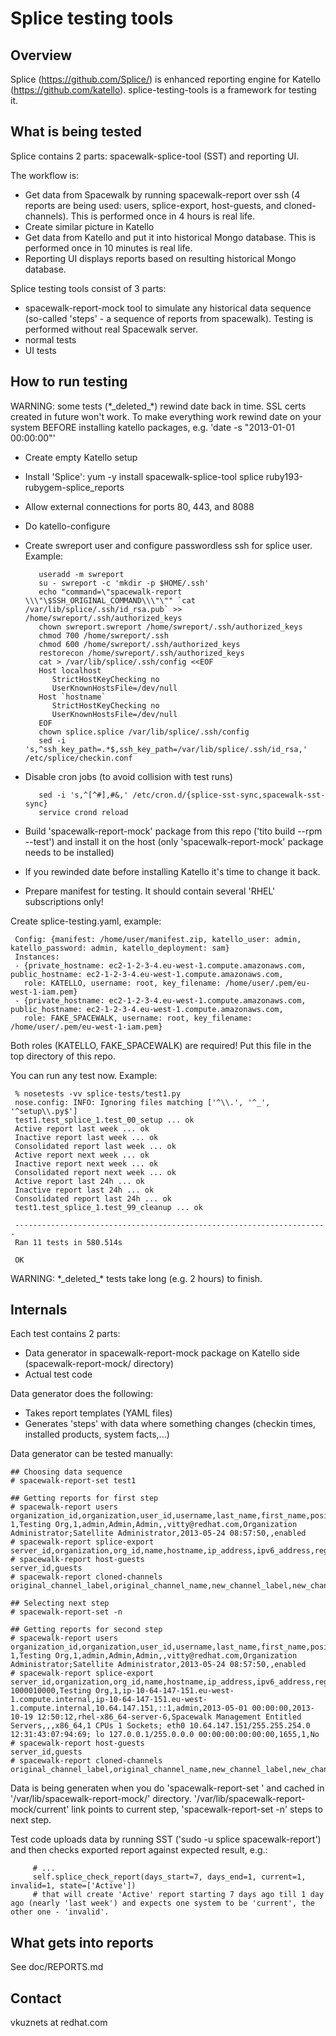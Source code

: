 Splice testing tools
====================

Overview
--------
Splice (https://github.com/Splice/) is enhanced reporting engine for Katello (https://github.com/katello). splice-testing-tools is a framework for testing it.

What is being tested
--------------------
Splice contains 2 parts: spacewalk-splice-tool (SST) and reporting UI.

The workflow is:
* Get data from Spacewalk by running spacewalk-report over ssh (4 reports are being used: users, splice-export, host-guests, and cloned-channels). This is performed once in 4 hours is real life.
* Create similar picture in Katello
* Get data from Katello and put it into historical Mongo database. This is performed once in 10 minutes is real life.
* Reporting UI displays reports based on resulting historical Mongo database.

Splice testing tools consist of 3 parts:
* spacewalk-report-mock tool to simulate any historical data sequence (so-called 'steps' - a sequence of reports from spacewalk). Testing is performed without real Spacewalk server.
* normal tests
* UI tests

How to run testing
------------------
WARNING: some tests (\*\_deleted\_\*) rewind date back in time. SSL certs created in future won't work. To make everything work rewind date on your system BEFORE installing katello packages, e.g. 'date -s "2013-01-01 00:00:00"'

- Create empty Katello setup
- Install 'Splice': yum -y install spacewalk-splice-tool splice ruby193-rubygem-splice_reports
- Allow external connections for ports 80, 443, and 8088
- Do katello-configure
- Create swreport user and configure passwordless ssh for splice user. Example:

         useradd -m swreport
         su - swreport -c 'mkdir -p $HOME/.ssh'
         echo "command=\"spacewalk-report \\\"\$SSH_ORIGINAL_COMMAND\\\"\"" `cat /var/lib/splice/.ssh/id_rsa.pub` >> /home/swreport/.ssh/authorized_keys
         chown swreport.swreport /home/swreport/.ssh/authorized_keys
         chmod 700 /home/swreport/.ssh
         chmod 600 /home/swreport/.ssh/authorized_keys
         restorecon /home/swreport/.ssh/authorized_keys
         cat > /var/lib/splice/.ssh/config <<EOF
         Host localhost
            StrictHostKeyChecking no
            UserKnownHostsFile=/dev/null
         Host `hostname`
            StrictHostKeyChecking no
            UserKnownHostsFile=/dev/null
         EOF
         chown splice.splice /var/lib/splice/.ssh/config
         sed -i 's,^ssh_key_path=.*$,ssh_key_path=/var/lib/splice/.ssh/id_rsa,' /etc/splice/checkin.conf

- Disable cron jobs (to avoid collision with test runs)

         sed -i 's,^[^#],#&,' /etc/cron.d/{splice-sst-sync,spacewalk-sst-sync}
         service crond reload

- Build 'spacewalk-report-mock' package from this repo ('tito build --rpm --test') and install it on the host (only 'spacewalk-report-mock' package needs to be installed)

- If you rewinded date before installing Katello it's time to change it back.

- Prepare manifest for testing. It should contain several 'RHEL' subscriptions only!

Create splice-testing.yaml, example:

     Config: {manifest: /home/user/manifest.zip, katello_user: admin, katello_password: admin, katello_deployment: sam}
     Instances:
     - {private_hostname: ec2-1-2-3-4.eu-west-1.compute.amazonaws.com, public_hostname: ec2-1-2-3-4.eu-west-1.compute.amazonaws.com,
       role: KATELLO, username: root, key_filename: /home/user/.pem/eu-west-1-iam.pem}
     - {private_hostname: ec2-1-2-3-4.eu-west-1.compute.amazonaws.com, public_hostname: ec2-1-2-3-4.eu-west-1.compute.amazonaws.com,
       role: FAKE_SPACEWALK, username: root, key_filename: /home/user/.pem/eu-west-1-iam.pem}

Both roles (KATELLO, FAKE_SPACEWALK) are required! Put this file in the top directory of this repo.

You can run any test now. Example:

     % nosetests -vv splice-tests/test1.py
     nose.config: INFO: Ignoring files matching ['^\\.', '^_', '^setup\\.py$']
     test1.test_splice_1.test_00_setup ... ok
     Active report last week ... ok
     Inactive report last week ... ok
     Consolidated report last week ... ok
     Active report next week ... ok
     Inactive report next week ... ok
     Consolidated report next week ... ok
     Active report last 24h ... ok
     Inactive report last 24h ... ok
     Consolidated report last 24h ... ok
     test1.test_splice_1.test_99_cleanup ... ok
     
     ----------------------------------------------------------------------
     Ran 11 tests in 580.514s
     
     OK

WARNING: \*\_deleted\_\* tests take long (e.g. 2 hours) to finish.

Internals
---------
Each test contains 2 parts:
- Data generator in spacewalk-report-mock package on Katello side (spacewalk-report-mock/ directory)
- Actual test code

Data generator does the following:
- Takes report templates (YAML files)
- Generates 'steps' with data where something changes (checkin times, installed products, system facts,...)

Data generator can be tested manually:

    ## Choosing data sequence
    # spacewalk-report-set test1

    ## Getting reports for first step
    # spacewalk-report users
    organization_id,organization,user_id,username,last_name,first_name,position,email,role,creation_time,last_login_time,active
    1,Testing Org,1,admin,Admin,Admin,,vitty@redhat.com,Organization Administrator;Satellite Administrator,2013-05-24 08:57:50,,enabled
    # spacewalk-report splice-export
    server_id,organization,org_id,name,hostname,ip_address,ipv6_address,registered_by,registration_time,last_checkin_time,software_channel,entitlements,system_group,virtual_host,architecture,hardware,memory,sockets,is_virtualized
    # spacewalk-report host-guests
    server_id,guests
    # spacewalk-report cloned-channels
    original_channel_label,original_channel_name,new_channel_label,new_channel_name

    ## Selecting next step
    # spacewalk-report-set -n

    ## Getting reports for second step
    # spacewalk-report users
    organization_id,organization,user_id,username,last_name,first_name,position,email,role,creation_time,last_login_time,active
    1,Testing Org,1,admin,Admin,Admin,,vitty@redhat.com,Organization Administrator;Satellite Administrator,2013-05-24 08:57:50,,enabled
    # spacewalk-report splice-export
    server_id,organization,org_id,name,hostname,ip_address,ipv6_address,registered_by,registration_time,last_checkin_time,software_channel,entitlements,system_group,virtual_host,architecture,hardware,memory,sockets,is_virtualized
    1000010000,Testing Org,1,ip-10-64-147-151.eu-west-1.compute.internal,ip-10-64-147-151.eu-west-1.compute.internal,10.64.147.151,::1,admin,2013-05-01 00:00:00,2013-10-19 12:50:12,rhel-x86_64-server-6,Spacewalk Management Entitled Servers,,,x86_64,1 CPUs 1 Sockets; eth0 10.64.147.151/255.255.254.0 12:31:43:07:94:69; lo 127.0.0.1/255.0.0.0 00:00:00:00:00:00,1655,1,No
    # spacewalk-report host-guests
    server_id,guests
    # spacewalk-report cloned-channels
    original_channel_label,original_channel_name,new_channel_label,new_channel_name

Data is being generaten when you do 'spacewalk-report-set <test-name>' and cached in '/var/lib/spacewalk-report-mock/' directory. '/var/lib/spacewalk-report-mock/current' link points to current step, 'spacewalk-report-set -n' steps to next step.

Test code uploads data by running SST ('sudo -u splice spacewalk-report') and then checks exported report against expected result, e.g.:

         # ...
         self.splice_check_report(days_start=7, days_end=1, current=1, invalid=1, state=['Active'])
         # that will create 'Active' report starting 7 days ago till 1 day ago (nearly 'last week') and expects one system to be 'current', the other one - 'invalid'.

What gets into reports
----------------------
See doc/REPORTS.md

Contact
-------
vkuznets at redhat.com

